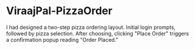 # ViraajPal-PizzaOrder
I had designed a two-step pizza ordering layout. Initial login prompts, followed by pizza selection. After choosing, clicking "Place Order" triggers a confirmation popup reading "Order Placed."
